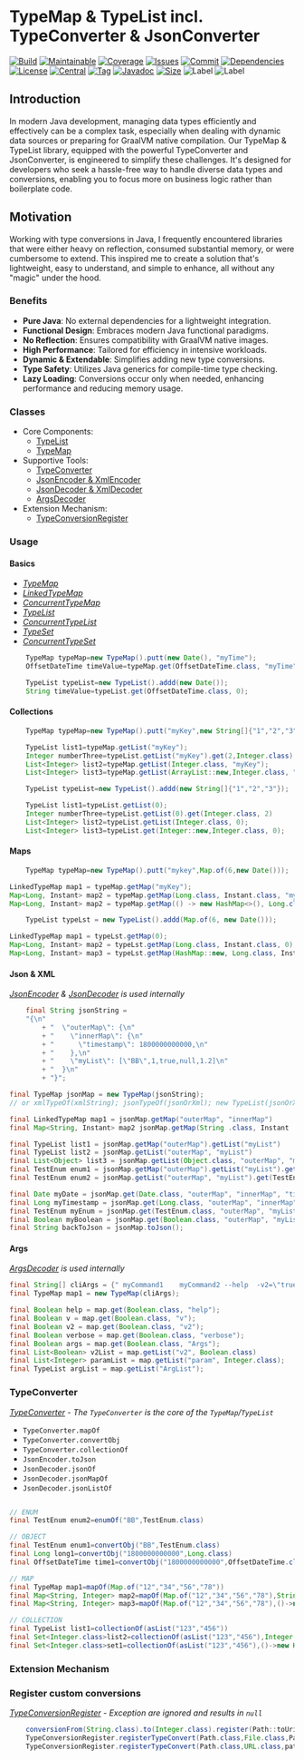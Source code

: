 # TypeMap & TypeList incl. TypeConverter & JsonConverter

[![Build][build_shield]][build_link]
[![Maintainable][maintainable_shield]][maintainable_link]
[![Coverage][coverage_shield]][coverage_link]
[![Issues][issues_shield]][issues_link]
[![Commit][commit_shield]][commit_link]
[![Dependencies][dependency_shield]][dependency_link]
[![License][license_shield]][license_link]
[![Central][central_shield]][central_link]
[![Tag][tag_shield]][tag_link]
[![Javadoc][javadoc_shield]][javadoc_link]
[![Size][size_shield]][size_shield]
![Label][label_shield]
![Label][java_version]

## Introduction

In modern Java development, managing data types efficiently and effectively can be a complex task, especially when
dealing with dynamic data sources or preparing for GraalVM native compilation. Our TypeMap & TypeList library, equipped
with the powerful TypeConverter and JsonConverter, is engineered to simplify these challenges. It's designed for
developers who seek a hassle-free way to handle diverse data types and conversions, enabling you to focus more on
business logic rather than boilerplate code.

## Motivation

Working with type conversions in Java, I frequently encountered libraries that were either heavy on reflection, consumed
substantial memory, or were cumbersome to extend. This inspired me to create a solution that's lightweight, easy to
understand, and simple to enhance, all without any "magic" under the hood.

### Benefits

- **Pure Java**: No external dependencies for a lightweight integration.
- **Functional Design**: Embraces modern Java functional paradigms.
- **No Reflection**: Ensures compatibility with GraalVM native images.
- **High Performance**: Tailored for efficiency in intensive workloads.
- **Dynamic & Extendable**: Simplifies adding new type conversions.
- **Type Safety**: Utilizes Java generics for compile-time type checking.
- **Lazy Loading**: Conversions occur only when needed, enhancing performance and reducing memory usage.

### Classes

- Core Components:
    - [TypeList](#basics)
    - [TypeMap](#basics)
- Supportive Tools:
    - [TypeConverter](#typeconverter)
    - [JsonEncoder & XmlEncoder](#json--xml)
    - [JsonDecoder & XmlDecoder](#json--xml)
    - [ArgsDecoder](#args)
- Extension Mechanism:
    - [TypeConversionRegister](#register-custom-conversions)

### Usage

#### Basics

- _[TypeMap](src/main/java/berlin/yuna/typemap/model/TypeMap.java)_
- _[LinkedTypeMap](src/main/java/berlin/yuna/typemap/model/LinkedTypeMap.java)_
- _[ConcurrentTypeMap](src/main/java/berlin/yuna/typemap/model/ConcurrentTypeMap.java)_
- _[TypeList](src/main/java/berlin/yuna/typemap/model/TypeList.java)_
- _[ConcurrentTypeList](src/main/java/berlin/yuna/typemap/model/ConcurrentTypeList.java)_
- _[TypeSet](src/main/java/berlin/yuna/typemap/model/TypeSet.java)_
- _[ConcurrentTypeSet](src/main/java/berlin/yuna/typemap/model/ConcurrentTypeSet.java)_

```java
    TypeMap typeMap=new TypeMap().putt(new Date(), "myTime");
    OffsetDateTime timeValue=typeMap.get(OffsetDateTime.class, "myTime");
```

```java
    TypeList typeList=new TypeList().addd(new Date());
    String timeValue=typeList.get(OffsetDateTime.class, 0);
```

#### Collections

```java
    TypeMap typeMap=new TypeMap().putt("myKey",new String[]{"1","2","3"});

    TypeList list1=typeMap.getList("myKey");
    Integer numberThree=typeList.getList("myKey").get(2,Integer.class)
    List<Integer> list2=typeMap.getList(Integer.class, "myKey");
    List<Integer> list3=typeMap.getList(ArrayList::new,Integer.class, "myKey");
```

```java
    TypeList typeList=new TypeList().addd(new String[]{"1","2","3"});

    TypeList list1=typeList.getList(0);
    Integer numberThree=typeList.getList(0).get(Integer.class, 2)
    List<Integer> list2=typeList.getList(Integer.class, 0);
    List<Integer> list3=typeList.get(Integer::new,Integer.class, 0);
```

#### Maps

```java
    TypeMap typeMap=new TypeMap().putt("mykey",Map.of(6,new Date()));

LinkedTypeMap map1 = typeMap.getMap("myKey");
Map<Long, Instant> map2 = typeMap.getMap(Long.class, Instant.class, "mykey")
Map<Long, Instant> map2 = typeMap.getMap(() -> new HashMap<>(), Long.class, "mykey")
```

```java
    TypeList typeLst = new TypeList().addd(Map.of(6, new Date()));

LinkedTypeMap map1 = typeLst.getMap(0);
Map<Long, Instant> map2 = typeLst.getMap(Long.class, Instant.class, 0);
Map<Long, Instant> map3 = typeLst.getMap(HashMap::new, Long.class, Instant.class, 0);
```

#### Json & XML

_[JsonEncoder](src/main/java/berlin/yuna/typemap/logic/JsonEncoder.java) & [JsonDecoder](src/main/java/berlin/yuna/typemap/logic/JsonDecoder.java)
is used internally_

```java
    final String jsonString =
    "{\n"
        + "  \"outerMap\": {\n"
        + "    \"innerMap\": {\n"
        + "      \"timestamp\": 1800000000000,\n"
        + "    },\n"
        + "    \"myList\": [\"BB\",1,true,null,1.2]\n"
        + "  }\n"
        + "}";

final TypeMap jsonMap = new TypeMap(jsonString);
// or xmlTypeOf(xmlString); jsonTypeOf(jsonOrXml); new TypeList(jsonOrXmlString);

final LinkedTypeMap map1 = jsonMap.getMap("outerMap", "innerMap")
final Map<String, Instant> map2 jsonMap.getMap(String .class, Instant .class,"outerMap","innerMap")

final TypeList list1 = jsonMap.getMap("outerMap").getList("myList")
final TypeList list2 = jsonMap.getList("outerMap", "myList")
final List<Object> list3 = jsonMap.getList(Object.class, "outerMap", "myList")
final TestEnum enum1 = jsonMap.getMap("outerMap").getList("myList").get(TestEnum.class, 0)
final TestEnum enum2 = jsonMap.getList("outerMap", "myList").get(TestEnum.class, 0)

final Date myDate = jsonMap.get(Date.class, "outerMap", "innerMap", "timestamp");
final Long myTimestamp = jsonMap.get(Long.class, "outerMap", "innerMap", "timestamp");
final TestEnum myEnum = jsonMap.get(TestEnum.class, "outerMap", "myList", 0);
final Boolean myBoolean = jsonMap.get(Boolean.class, "outerMap", "myList", 2);
final String backToJson = jsonMap.toJson();
```

#### Args

_[ArgsDecoder](src/main/java/berlin/yuna/typemap/logic/ArgsDecoder.java) is used internally_

```java
final String[] cliArgs = {" myCommand1    myCommand2 --help  -v2=\"true\" -v=\"true\" -v=\"true\" --verbose=\"true\"   -Args=\"true\" -param 42   54   -ArgList=\"item 1\" --ArgList=\"item 2\" -v2=\"false\" --ArgList=\"-item 3\"  "};
final TypeMap map1 = new TypeMap(cliArgs);

final Boolean help = map.get(Boolean.class, "help");
final Boolean v = map.get(Boolean.class, "v");
final Boolean v2 = map.get(Boolean.class, "v2");
final Boolean verbose = map.get(Boolean.class, "verbose");
final Boolean args = map.get(Boolean.class, "Args");
final List<Boolean> v2List = map.getList("v2", Boolean.class)
final List<Integer> paramList = map.getList("param", Integer.class);
final TypeList argList = map.getList("ArgList");
```

### TypeConverter

_[TypeConverter](src/main/java/berlin/yuna/typemap/logic/TypeConverter.java) - The `TypeConverter` is the core of
the `TypeMap`/`TypeList`_

* `TypeConverter.mapOf`
* `TypeConverter.convertObj`
* `TypeConverter.collectionOf`
* `JsonEncoder.toJson`
* `JsonDecoder.jsonOf`
* `JsonDecoder.jsonMapOf`
* `JsonDecoder.jsonListOf`

```java

// ENUM
final TestEnum enum2=enumOf("BB",TestEnum.class)

// OBJECT
final TestEnum enum1=convertObj("BB",TestEnum.class)
final Long long1=convertObj("1800000000000",Long.class)
final OffsetDateTime time1=convertObj("1800000000000",OffsetDateTime.class)

// MAP
final TypeMap map1=mapOf(Map.of("12","34","56","78"))
final Map<String, Integer> map2=mapOf(Map.of("12","34","56","78"),String.class,Integer.class)
final Map<String, Integer> map3=mapOf(Map.of("12","34","56","78"),()->new HashMap<>(),String.class,Integer.class)

// COLLECTION
final TypeList list1=collectionOf(asList("123","456"))
final Set<Integer.class>list2=collectionOf(asList("123","456"),Integer.class)
final Set<Integer.class>set1=collectionOf(asList("123","456"),()->new HashSet<>(),Integer.class)
```

### Extension Mechanism

### Register custom conversions

_[TypeConversionRegister](src/main/java/berlin/yuna/typemap/config/TypeConversionRegister.java) - Exception are ignored
and results in `null`_

```java
    conversionFrom(String.class).to(Integer.class).register(Path::toUri);
    TypeConversionRegister.registerTypeConvert(Path.class,File.class,Path::toFile);
    TypeConversionRegister.registerTypeConvert(Path.class,URL.class,path->path.toUri().toURL());
```

[build_shield]: https://github.com/YunaBraska/type-map/workflows/MVN_RELEASE/badge.svg

[build_link]: https://github.com/YunaBraska/type-map/actions?query=workflow%3AMVN_RELEASE

[maintainable_shield]: https://img.shields.io/codeclimate/maintainability/YunaBraska/type-map?style=flat-square

[maintainable_link]: https://codeclimate.com/github/YunaBraska/type-map/maintainability

[coverage_shield]: https://img.shields.io/codeclimate/coverage/YunaBraska/type-map?style=flat-square

[coverage_link]: https://codeclimate.com/github/YunaBraska/type-map/test_coverage

[issues_shield]: https://img.shields.io/github/issues/YunaBraska/type-map?style=flat-square

[issues_link]: https://github.com/YunaBraska/type-map/commits/main

[commit_shield]: https://img.shields.io/github/last-commit/YunaBraska/type-map?style=flat-square

[commit_link]: https://github.com/YunaBraska/type-map/issues

[license_shield]: https://img.shields.io/github/license/YunaBraska/type-map?style=flat-square

[license_link]: https://github.com/YunaBraska/type-map/blob/main/LICENSE

[dependency_shield]: https://img.shields.io/librariesio/github/YunaBraska/type-map?style=flat-square

[dependency_link]: https://libraries.io/github/YunaBraska/type-map

[central_shield]: https://img.shields.io/maven-central/v/berlin.yuna/type-map?style=flat-square

[central_link]:https://search.maven.org/artifact/berlin.yuna/type-map

[tag_shield]: https://img.shields.io/github/v/tag/YunaBraska/type-map?style=flat-square

[tag_link]: https://github.com/YunaBraska/type-map/releases

[javadoc_shield]: https://javadoc.io/badge2/berlin.yuna/type-map/javadoc.svg?style=flat-square

[javadoc_link]: https://javadoc.io/doc/berlin.yuna/type-map

[size_shield]: https://img.shields.io/github/repo-size/YunaBraska/type-map?style=flat-square

[label_shield]: https://img.shields.io/badge/Yuna-QueenInside-blueviolet?style=flat-square

[gitter_shield]: https://img.shields.io/gitter/room/YunaBraska/type-map?style=flat-square

[gitter_link]: https://gitter.im/type-map/Lobby

[java_version]: https://img.shields.io/badge/java-8-blueviolet?style=flat-square
